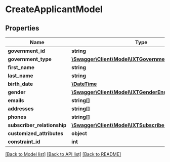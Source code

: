 # CreateApplicantModel

## Properties
Name | Type | Description | Notes
------------ | ------------- | ------------- | -------------
**government_id** | **string** |  | [optional] 
**government_type** | [**\Swagger\Client\Model\IXTGovernmentIdTypeEnum**](IXTGovernmentIdTypeEnum.md) |  | [optional] 
**first_name** | **string** |  | [optional] 
**last_name** | **string** |  | [optional] 
**birth_date** | [**\DateTime**](\DateTime.md) |  | [optional] 
**gender** | [**\Swagger\Client\Model\IXTGenderEnum**](IXTGenderEnum.md) |  | [optional] 
**emails** | **string[]** |  | [optional] 
**addresses** | **string[]** |  | [optional] 
**phones** | **string[]** |  | [optional] 
**subscriber_relationship** | [**\Swagger\Client\Model\IXTSubscriberRelationshipEnum**](IXTSubscriberRelationshipEnum.md) |  | [optional] 
**customized_attributes** | **object** |  | [optional] 
**constraint_id** | **int** |  | [optional] 

[[Back to Model list]](../../README.md#documentation-for-models) [[Back to API list]](../../README.md#documentation-for-api-endpoints) [[Back to README]](../../README.md)

